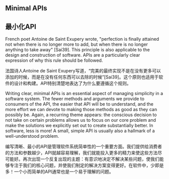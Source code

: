 ## **Minimal APIs**

## **最小化API**

French poet Antoine de Saint Exupery wrote, "perfection is finally attained not when there is no longer more to add, but when there is no longer anything to take away" [Sai39]. This principle is also applicable to the design and construction of software. APIs are a particularly clear expression of why this rule should be followed.

法国诗人Antoine de Saint Exupery写道，“完美的最终实现不是在没有更多可以添加的时候，而是在没有任何东西可以去除的时候”[Sai39]。这个原则也适用于软件的设计和构建。API特别清楚地表达了为什么要遵循这个规则。

Writing clear, minimal APIs is an essential aspect of managing simplicity in a software system. The fewer methods and arguments we provide to consumers of the API, the easier that API will be to understand, and the more effort we can devote to making those methods as good as they can possibly be. Again, a recurring theme appears: the conscious decision to not take on certain problems allows us to focus on our core problem and make the solutions we explicitly set out to create substantially better. In software, less is more! A small, simple API is usually also a hallmark of a well-understood problem.

编写清晰、最小的API是管理软件系统简单性的一个重要方面。我们提供给消费者的方法和参数越少，API就越容易理解，我们就能投入更多的精力来使这些方法尽可能好。再次出现一个反复出现的主题：有意识地决定不解决某些问题，使我们能够专注于我们的核心问题，并使我们制定的解决方案变得更好。在软件中，少即是多！一个小而简单的API通常也是一个易于理解的问题。
